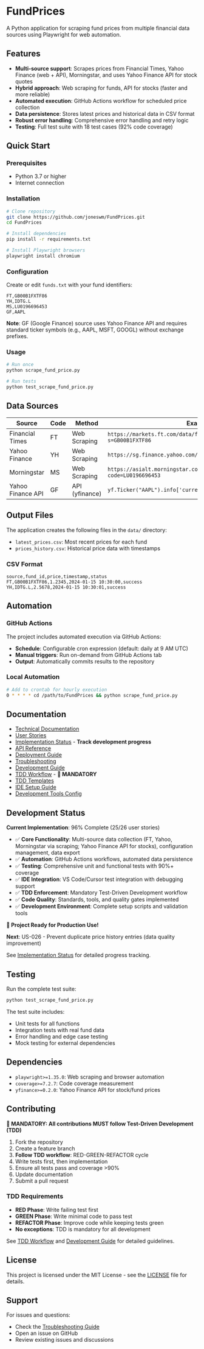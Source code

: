 # FundPrices

A Python application for scraping fund prices from multiple financial data sources using Playwright for web automation.

## Features

- **Multi-source support**: Scrapes prices from Financial Times, Yahoo Finance (web + API), Morningstar, and uses Yahoo Finance API for stock quotes
- **Hybrid approach**: Web scraping for funds, API for stocks (faster and more reliable)
- **Automated execution**: GitHub Actions workflow for scheduled price collection
- **Data persistence**: Stores latest prices and historical data in CSV format
- **Robust error handling**: Comprehensive error handling and retry logic
- **Testing**: Full test suite with 18 test cases (92% code coverage)

## Quick Start

### Prerequisites
- Python 3.7 or higher
- Internet connection

### Installation
```bash
# Clone repository
git clone https://github.com/joneswm/FundPrices.git
cd FundPrices

# Install dependencies
pip install -r requirements.txt

# Install Playwright browsers
playwright install chromium
```

### Configuration
Create or edit `funds.txt` with your fund identifiers:
```
FT,GB00B1FXTF86
YH,IDTG.L
MS,LU0196696453
GF,AAPL
```

**Note**: GF (Google Finance) source uses Yahoo Finance API and requires standard ticker symbols (e.g., AAPL, MSFT, GOOGL) without exchange prefixes.

### Usage
```bash
# Run once
python scrape_fund_price.py

# Run tests
python test_scrape_fund_price.py
```

## Data Sources

| Source | Code | Method | Example | Status |
|--------|------|--------|---------|--------|
| Financial Times | FT | Web Scraping | `https://markets.ft.com/data/funds/tearsheet/summary?s=GB00B1FXTF86` | ✅ Implemented |
| Yahoo Finance | YH | Web Scraping | `https://sg.finance.yahoo.com/quote/IDTG.L/` | ✅ Implemented |
| Morningstar | MS | Web Scraping | `https://asialt.morningstar.com/DSB/QuickTake/overview.aspx?code=LU0196696453` | ✅ Implemented |
| Yahoo Finance API | GF | API (yfinance) | `yf.Ticker("AAPL").info['currentPrice']` | ✅ Implemented |

## Output Files

The application creates the following files in the `data/` directory:

- `latest_prices.csv`: Most recent prices for each fund
- `prices_history.csv`: Historical price data with timestamps

### CSV Format
```csv
source,fund_id,price,timestamp,status
FT,GB00B1FXTF86,1.2345,2024-01-15 10:30:00,success
YH,IDTG.L,2.5678,2024-01-15 10:30:01,success
```

## Automation

### GitHub Actions
The project includes automated execution via GitHub Actions:

- **Schedule**: Configurable cron expression (default: daily at 9 AM UTC)
- **Manual triggers**: Run on-demand from GitHub Actions tab
- **Output**: Automatically commits results to the repository

### Local Automation
```bash
# Add to crontab for hourly execution
0 * * * * cd /path/to/FundPrices && python scrape_fund_price.py
```

## Documentation

- [Technical Documentation](docs/technical_documentation/README.md)
- [User Stories](docs/user_stories/README.md)
- [Implementation Status](docs/user_stories/implementation_status.md) - **Track development progress**
- [API Reference](docs/technical_documentation/api_reference.md)
- [Deployment Guide](docs/technical_documentation/deployment.md)
- [Troubleshooting](docs/technical_documentation/troubleshooting.md)
- [Development Guide](docs/technical_documentation/development_guide.md)
- [TDD Workflow](docs/technical_documentation/tdd_workflow.md) - **🚨 MANDATORY**
- [TDD Templates](docs/technical_documentation/tdd_templates.md)
- [IDE Setup Guide](docs/technical_documentation/ide_setup.md)
- [Development Tools Config](docs/technical_documentation/dev_tools_config.md)

## Development Status

**Current Implementation**: 96% Complete (25/26 user stories)

- ✅ **Core Functionality**: Multi-source data collection (FT, Yahoo, Morningstar via scraping; Yahoo Finance API for stocks), configuration management, data export
- ✅ **Automation**: GitHub Actions workflows, automated data persistence
- ✅ **Testing**: Comprehensive unit and functional tests with 90%+ coverage
- ✅ **IDE Integration**: VS Code/Cursor test integration with debugging support
- ✅ **TDD Enforcement**: Mandatory Test-Driven Development workflow
- ✅ **Code Quality**: Standards, tools, and quality gates implemented
- ✅ **Development Environment**: Complete setup scripts and validation tools

**🎉 Project Ready for Production Use!**

**Next**: US-026 - Prevent duplicate price history entries (data quality improvement)

See [Implementation Status](docs/user_stories/implementation_status.md) for detailed progress tracking.

## Testing

Run the complete test suite:
```bash
python test_scrape_fund_price.py
```

The test suite includes:
- Unit tests for all functions
- Integration tests with real fund data
- Error handling and edge case testing
- Mock testing for external dependencies

## Dependencies

- `playwright>=1.35.0`: Web scraping and browser automation
- `coverage>=7.2.7`: Code coverage measurement
- `yfinance>=0.2.0`: Yahoo Finance API for stock/fund prices

## Contributing

**🚨 MANDATORY: All contributions MUST follow Test-Driven Development (TDD)**

1. Fork the repository
2. Create a feature branch
3. **Follow TDD workflow**: RED-GREEN-REFACTOR cycle
4. Write tests first, then implementation
5. Ensure all tests pass and coverage >90%
6. Update documentation
7. Submit a pull request

### TDD Requirements
- **RED Phase**: Write failing test first
- **GREEN Phase**: Write minimal code to pass test
- **REFACTOR Phase**: Improve code while keeping tests green
- **No exceptions**: TDD is mandatory for all development

See [TDD Workflow](docs/technical_documentation/tdd_workflow.md) and [Development Guide](docs/technical_documentation/development_guide.md) for detailed guidelines.

## License

This project is licensed under the MIT License - see the [LICENSE](LICENSE) file for details.

## Support

For issues and questions:
- Check the [Troubleshooting Guide](docs/technical_documentation/troubleshooting.md)
- Open an issue on GitHub
- Review existing issues and discussions
